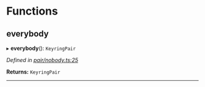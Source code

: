 

# Functions

<a id="everybody"></a>

##  everybody

▸ **everybody**(): `KeyringPair`

*Defined in [pair/nobody.ts:25](https://github.com/polkadot-js/common/blob/a9878a2/packages/keyring/src/pair/nobody.ts#L25)*

**Returns:** `KeyringPair`

___

